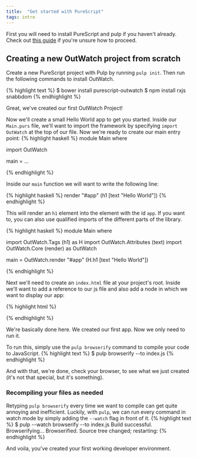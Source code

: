 ```yaml
---
title:  "Get started with PureScript"
tags: intro
---
```


First you will need to install PureScript and pulp if you haven't already.
Check out [this guide](http://www.purescript.org/learn/getting-started/) if you're unsure how to proceed.

## Creating a new OutWatch project from scratch

Create a new PureScript project with Pulp by running `pulp init`.
Then run the following commands to install OutWatch.

{% highlight text %}
$ bower install purescript-outwatch
$ npm install rxjs snabbdom
{% endhighlight %}

Great, we've created our first OutWatch Project!

Now we'll create a small Hello World app to get you started.
Inside our `Main.purs` file, we'll want to import the framework by specifying `import OutWatch` at the top of our file.
Now we're ready to create our main entry point:
{% highlight haskell %}
module Main where

import OutWatch

main = ...

{% endhighlight %}

Inside our `main` function we will want to write the following line:

{% highlight haskell %}
render "#app" (h1 [text "Hello World"])
{% endhighlight %}

This will render an `h1` element into the element with the id `app`.
If you want to, you can also use qualified imports of the different parts of the library.

{% highlight haskell %}
module Main where

import OutWatch.Tags (h1) as H
import OutWatch.Attributes (text)
import OutWatch.Core (render) as OutWatch

main =
  OutWatch.render "#app" (H.h1 [text "Hello World"])

{% endhighlight %}

Next we'll need to create an `index.html` file at your project's root.
Inside we'll want to add a reference to our js file and also add a node in which we want to display our app:

{% highlight html %}
<body>
  <div id="app"></div>
  <script type="text/javascript" src="index.js"></script>
</body>
{% endhighlight %}

We're basically done here. We created our first app. Now we only need to run it.

To run this, simply use the `pulp browserify` command to compile your code to JavaScript.
{% highlight text %}
$ pulp browserify --to index.js
{% endhighlight %}

And with that, we're done, check your browser, to see what we just created (it's not that special, but it's something).

### Recompiling your files as needed

Retyping `pulp browserify` every time we want to compile can get quite annoying and inefficient.
Luckily, with `pulp`, we can run every command in watch mode by simply adding the `--watch` flag in front of it.
{% highlight text %}
$ pulp --watch browserify --to index.js
Build successful.
Browserifying...
Browserified.
Source tree changed; restarting:
{% endhighlight %}

And voila, you've created your first working developer environment.
